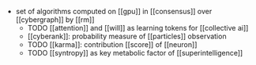 - set of algorithms computed on [[gpu]] in [[consensus]] over [[cybergraph]] by [[rm]]
	- TODO [[attention]] and [[will]] as learning tokens for [[collective ai]]
	- [[cyberank]]: probability measure of [[particles]] observation
	- TODO [[karma]]: contribution [[score]] of [[neuron]]
	- TODO [[syntropy]] as key metabolic factor of [[superintelligence]]